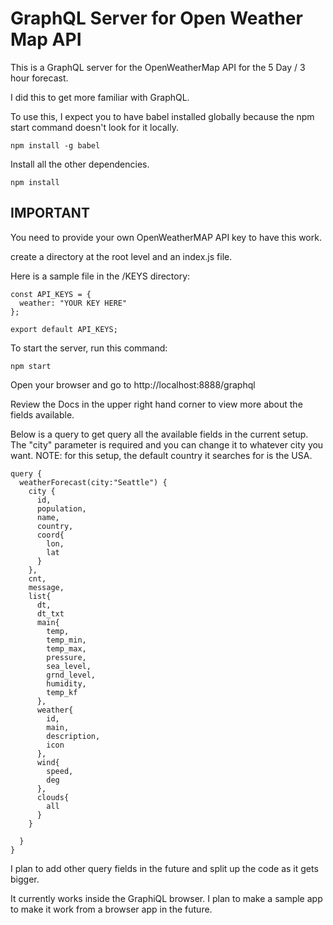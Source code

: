 # GraphQL Server for Open Weather Map API

This is a GraphQL server for the OpenWeatherMap API for the 5 Day / 3 hour forecast.

I did this to get more familiar with GraphQL.

To use this, I expect you to have babel installed globally because the npm start command doesn't look for it locally.

```
npm install -g babel
```

Install all the other dependencies.

```
npm install
```

## IMPORTANT

You need to provide your own OpenWeatherMAP API key to have this work.

create a directory at the root level and an index.js file.

Here is a sample file in the /KEYS directory:

```
const API_KEYS = {
  weather: "YOUR KEY HERE"
};

export default API_KEYS;
```

To start the server, run this command:


```
npm start
```

Open your browser and go to http://localhost:8888/graphql

Review the Docs in the upper right hand corner to view more about the fields available.

Below is a query to get query all the available fields in the current setup.  The "city" parameter is required and you can change it to whatever city you want.  NOTE: for this setup, the default country it searches for is the USA.

```
query {
  weatherForecast(city:"Seattle") {
    city {
      id,
      population,
      name,
      country,
      coord{
        lon,
        lat
      }
    },
    cnt,
    message,
    list{
      dt,
      dt_txt
      main{
        temp,
        temp_min,
        temp_max,
        pressure,
        sea_level,
        grnd_level,
        humidity,
        temp_kf
      },
      weather{
        id,
        main,
        description,
        icon
      },
      wind{
        speed,
        deg
      },
      clouds{
        all
      }
    }

  }
}
```

I plan to add other query fields in the future and split up the code as it gets bigger.  

It currently works inside the GraphiQL browser.  I plan to make a sample app to make it work from a browser app in the future.
